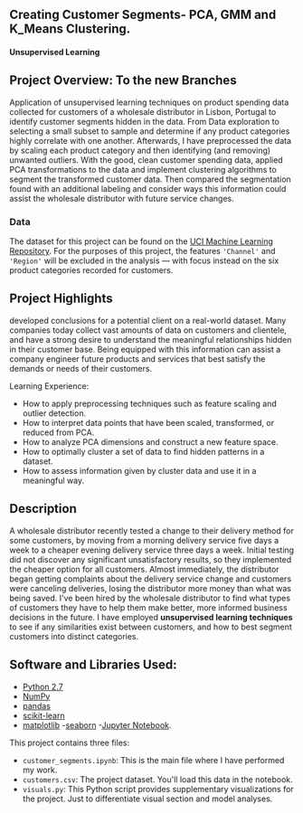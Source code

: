 
##  Creating Customer Segments- PCA, GMM and K_Means Clustering. 

#### Unsupervised Learning

## Project Overview: To the new Branches

Application of unsupervised learning techniques on product spending data collected for customers of a wholesale distributor in Lisbon, Portugal to identify customer segments hidden in the data. 
From Data exploration to selecting a small subset to sample and determine if any product categories highly correlate with one another. Afterwards, I have preprocessed the data by scaling each product category and then identifying (and removing) unwanted outliers. With the good, clean customer spending data, applied PCA transformations to the data and implement clustering algorithms to segment the transformed customer data. Then compared the segmentation found with an additional labeling and consider ways this information could assist the wholesale distributor with future service changes.

### Data

The dataset for this project can be found on the [UCI Machine Learning Repository](https://archive.ics.uci.edu/ml/datasets/Wholesale+customers). For the purposes of this project, the features `'Channel'` and `'Region'` will be excluded in the analysis — with focus instead on the six product categories recorded for customers.

## Project Highlights
developed conclusions for a potential client on a real-world dataset. Many companies today collect vast amounts of data on customers and clientele, and have a strong desire to understand the meaningful relationships hidden in their customer base. Being equipped with this information can assist a company engineer future products and services that best satisfy the demands or needs of their customers.

Learning Experience:

- How to apply preprocessing techniques such as feature scaling and outlier detection.
- How to interpret data points that have been scaled, transformed, or reduced from PCA.
- How to analyze PCA dimensions and construct a new feature space.
- How to optimally cluster a set of data to find hidden patterns in a dataset.
- How to assess information given by cluster data and use it in a meaningful way.

## Description
A wholesale distributor recently tested a change to their delivery method for some customers, by moving from a morning delivery service five days a week to a cheaper evening delivery service three days a week. Initial testing did not discover any significant unsatisfactory results, so they implemented the cheaper option for all customers. Almost immediately, the distributor began getting complaints about the delivery service change and customers were canceling deliveries, losing the distributor more money than what was being saved. I've been hired by the wholesale distributor to find what types of customers they have to help them make better, more informed business decisions in the future. I have employed ****unsupervised learning techniques**** to see if any similarities exist between customers, and how to best segment customers into distinct categories.

## Software and Libraries Used:

- [Python 2.7](https://www.python.org/download/releases/2.7/)
- [NumPy](http://www.numpy.org/)
- [pandas](http://pandas.pydata.org/)
- [scikit-learn](http://scikit-learn.org/stable/)
- [matplotlib](http://matplotlib.org/)
-[seaborn](https://seaborn.pydata.org/)
-[Jupyter Notebook](http://ipython.org/notebook.html).



This project contains three files:

- `customer_segments.ipynb`: This is the main file where I have  performed my work. 
- `customers.csv`: The project dataset. You'll load this data in the notebook.
- `visuals.py`: This Python script provides supplementary visualizations for the project. Just to differentiate visual section and model analyses. 



